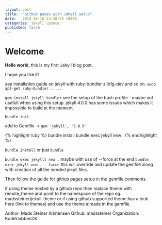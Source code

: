 ```yaml
---
layout: post
title:  "Github pages with Jekyll setup"
date:   2019-10-10 23:28:55 +0200
categories: jekyll update
published: false
---
```


# Welcome

**Hello world**, this is my first Jekyll blog post.

I hope you like it!

see installation guide on jekyll with ruby-bundler zlib1g-dev and so on. 
`sudo apt-get ruby-bundler .....`



`gem install jekyll bundler`
see the setup of the bash profile - maybe not usefull when using this setup. jekyll 4.0.0 has some issues which makes it impossible to build at the moment.

`bundle init`

add to Gemfile -> `gem 'jekyll', '3.8.5'`

{% highlight ruby %}
bundle install
bundle exec jekyll new .
{% endhighlight %}

`bundle install` or just `bundle`

`bundle exec jekylll new .` maybe with use of --force at the end `bundle exec jekyll new . --force` this will override and update the gemfile along with creation of all the needed jekyll files.

Then follow the guide for github pages setup in the gemfile comments. 

if using theme hosted by a github repo then replace theme with remote_theme and point to the namespace of the repo eg. madssteiner/jekyll-theme or if using github supported theme hav a look here (link to themes) and use the theme alreade in the gemfile.

Author: Mads Steiner Kristensen
Github: madssteiner
Organization: KodeklubbenDK
